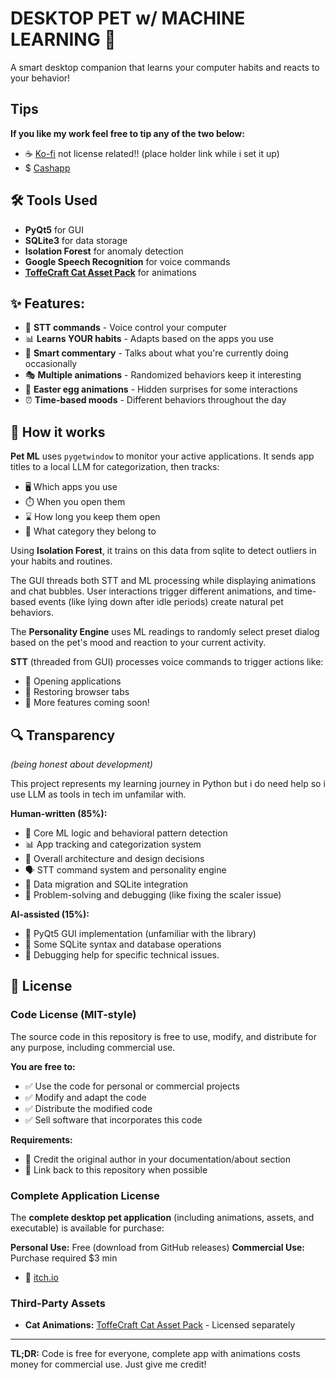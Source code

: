 #  **DESKTOP PET w/ MACHINE LEARNING** 🤖

A smart desktop companion that learns your computer habits and reacts to your behavior!
## Tips
**If you like my work feel free to tip any of the two below:**
- ☕ [Ko-fi](https://bthegamedev.itch.io/desktoppet) not license related!! (place holder link while i set it up)
-  $ [Cashapp](https://cash.app/$moneyplayb)
  
## 🛠️ **Tools Used**
- **PyQt5** for GUI
- **SQLite3** for data storage 
- **Isolation Forest** for anomaly detection
- **Google Speech Recognition** for voice commands
- **[ToffeCraft Cat Asset Pack](https://toffeecraft.itch.io/cat-pack)** for animations

## ✨ **Features:**
- 🎤 **STT commands** - Voice control your computer
- 📊 **Learns YOUR habits** - Adapts based on the apps you use
- 💬 **Smart commentary** - Talks about what you're currently doing occasionally
- 🎭 **Multiple animations** - Randomized behaviors keep it interesting
- 🥚 **Easter egg animations** - Hidden surprises for some interactions
- ⏰ **Time-based moods** - Different behaviors throughout the day

## 🧠 **How it works**
**Pet ML** uses `pygetwindow` to monitor your active applications. It sends app titles to a local LLM for categorization, then tracks:
- 🖥️ Which apps you use
- ⏱️ When you open them  
- ⌛ How long you keep them open
- 📂 What category they belong to

Using **Isolation Forest**, it trains on this data from sqlite to detect outliers in your habits and routines.

The GUI threads both STT and ML processing while displaying animations and chat bubbles. User interactions trigger different animations, and time-based events (like lying down after idle periods) create natural pet behaviors.

The **Personality Engine** uses ML readings to randomly select preset dialog based on the pet's mood and reaction to your current activity.

**STT** (threaded from GUI) processes voice commands to trigger actions like:
- 📱 Opening applications
- 🔄 Restoring browser tabs  
- 🚀 More features coming soon!

## 🔍 **Transparency** 
*(being honest about development)*

This project represents my learning journey in Python but i do need help so i use LLM as tools in tech im unfamilar with.

**Human-written (85%):**
- 🧠 Core ML logic and behavioral pattern detection
- 📊 App tracking and categorization system  
- 🎯 Overall architecture and design decisions
- 🗣️ STT command system and personality engine
- 🔄 Data migration and SQLite integration
- 🐛 Problem-solving and debugging (like fixing the scaler issue)

**AI-assisted (15%):**
- 🎨 PyQt5 GUI implementation (unfamiliar with the library)
- 🔧 Some SQLite syntax and database operations
- 🐞 Debugging help for specific technical issues.

## 📄 **License**

### Code License (MIT-style)
The source code in this repository is free to use, modify, and distribute for any purpose, including commercial use.

**You are free to:**
- ✅ Use the code for personal or commercial projects
- ✅ Modify and adapt the code
- ✅ Distribute the modified code
- ✅ Sell software that incorporates this code

**Requirements:**
- 📝 Credit the original author in your documentation/about section
- 🔗 Link back to this repository when possible

### Complete Application License
The **complete desktop pet application** (including animations, assets, and executable) is available for purchase:

**Personal Use:** Free (download from GitHub releases)
**Commercial Use:** Purchase required $3 min
- 🛒 [itch.io](https://bthegamedev.itch.io/desktoppet)

### Third-Party Assets
- **Cat Animations:** [ToffeCraft Cat Asset Pack](https://toffeecraft.itch.io/cat-pack) - Licensed separately

---
**TL;DR:** Code is free for everyone, complete app with animations costs money for commercial use. Just give me credit! 
